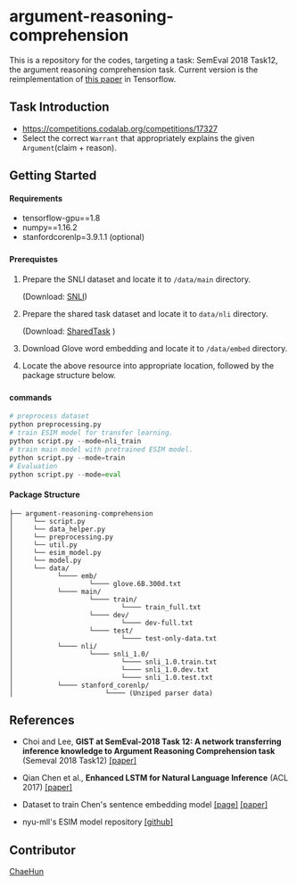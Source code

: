 # argument-reasoning-comprehension

This is a repository for the codes, targeting a task: SemEval 2018 Task12, the argument reasoning comprehension task. Current version is the reimplementation of [this paper](http://aclweb.org/anthology/S18-1122) in Tensorflow.

## Task Introduction

* https://competitions.codalab.org/competitions/17327
* Select the correct `Warrant` that appropriately explains the given `Argument`(claim + reason).



## Getting Started

#### Requirements

- tensorflow-gpu==1.8
- numpy==1.16.2
- stanfordcorenlp=3.9.1.1 (optional)

### 

#### Prerequistes

1. Prepare the SNLI dataset and locate it to `/data/main` directory.

   (Download:  [SNLI](<https://nlp.stanford.edu/projects/snli/>))

2. Prepare the shared task dataset and locate it to `data/nli` directory.

   (Download:   [SharedTask](<https://github.com/habernal/semeval2018-task12>) )

3. Download Glove word embedding and locate it to `/data/embed` directory.

4. Locate the above resource into appropriate location, followed by the package structure below.

### 

#### commands

```python
# preprocess dataset
python preprocessing.py
# train ESIM model for transfer learning.
python script.py --mode=nli_train
# train main model with pretrained ESIM model.
python script.py --mode=train
# Evaluation
python script.py --mode=eval
```



#### Package Structure

```
├── argument-reasoning-comprehension
│     └── script.py
│     └── data_helper.py
│     └── preprocessing.py
│     └── util.py
│     └── esim_model.py
│     └── model.py
│     └── data/
│     		└──── emb/
│ 		    		└──── glove.6B.300d.txt
│     		└──── main/
│ 		    		└──── train/
│		 		    		└──── train_full.txt
│ 		    		└──── dev/
│		 		    		└──── dev-full.txt
│ 		    		└──── test/
│		 		    		└──── test-only-data.txt
│     		└──── nli/
│		     		└──── snli_1.0/
│				     		└──── snli_1.0.train.txt
│				     		└──── snli_1.0.dev.txt
│				     		└──── snli_1.0.test.txt
│     		└──── stanford_corenlp/
│			     		└──── (Unziped parser data)
```



## References

* Choi and Lee, **GIST at SemEval-2018 Task 12: A network transferring inference knowledge to Argument Reasoning Comprehension task** (Semeval 2018 Task12) [[paper]](http://aclweb.org/anthology/S18-1122)

* Qian Chen et al., **Enhanced LSTM for Natural Language Inference** (ACL 2017) [[paper]](http://www.aclweb.org/anthology/P17-1152)

* Dataset to train Chen's sentence embedding model [[page]](https://www.nyu.edu/projects/bowman/multinli/) [[paper]](http://aclweb.org/anthology/N18-1101)

* nyu-mll's ESIM model repository [[github]](https://github.com/nyu-mll/multiNLI/blob/master/python/models/esim.py)

## Contributor

[ChaeHun](http://nlp.kaist.ac.kr/~ddehun)
